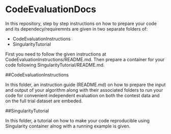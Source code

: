 # CodeEvaluationDocs

In this repository, step by step instructions on how to prepare your code and its dependecy/requiremnts are given in two separate folders of: 

+ CodeEvaluationInstructions
+ SingularityTutorial

First you need to follow the given instructions at CodeEvaluationInstructions/README.md. Then prepare a container for your code following SingularityTutorial/README.md.

##CodeEvaluationInstructions

In this folder, an instruction guide (README.md) on how to prepare the input and output of your algorithm along with their associated folders to run your code
for convenient independent evaluation on both the contest data and on the full trial dataset are embeded. 

##SingularityTutorial

In this folder, a tutorial on how to make your code reproducible using Singularity container alnog with a running example is given. 






